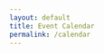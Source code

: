 ```yaml
---
layout: default
title: Event Calendar
permalink: /calendar
---
```

<script type="text/javascript" src="/assets/js/moment.min.js"></script>
<script src="https://cdnjs.cloudflare.com/ajax/libs/fullcalendar/3.9.0/fullcalendar.min.js"></script>
<link rel="stylesheet" href="https://cdnjs.cloudflare.com/ajax/libs/fullcalendar/3.9.0/fullcalendar.min.css">
<link rel="stylesheet" media="print" href="https://cdnjs.cloudflare.com/ajax/libs/fullcalendar/3.9.0/fullcalendar.print.min.css">

<script>
  $(document).ready(function() {
    $.noConflict();
    $('#calendar').fullCalendar({
      header: {
        left: 'month',
        center: 'title',
        right: 'today,prev,next',
      },
      defaultView: 'month',
      events:'/calendar-data'
    })

  });
</script>

<!--
{% for event in site.events %}
{{event.title}} {{event.event_date}}<br/>
{% endfor %}
-->
<div id="calendar"></div>

<style>
  #calendar {
    max-width: 1200px;
    margin: auto;
    padding: 0 30px;
  }
</style>